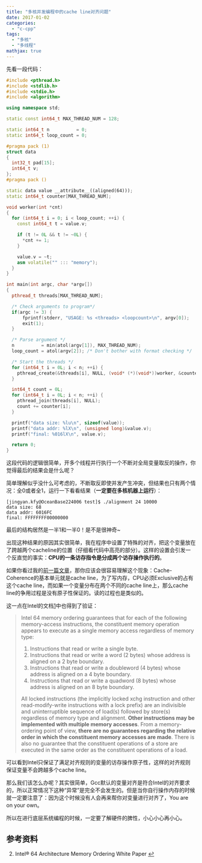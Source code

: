 ```yaml
---
title: "多核并发编程中的cache line对齐问题"
date: 2017-01-02
categories: 
  - "c-cpp"
tags: 
  - "多核"
  - "多线程"
mathjax: true
---
```


先看一段代码：

```cpp
#include <pthread.h>
#include <stdlib.h>
#include <stdio.h>
#include <algorithm>

using namespace std;

static const int64_t MAX_THREAD_NUM = 128;

static int64_t n          = 0;
static int64_t loop_count = 0;

#pragma pack (1)
struct data
{
  int32_t pad[15];
  int64_t v;
};
#pragma pack ()

static data value __attribute__((aligned(64)));
static int64_t counter[MAX_THREAD_NUM];

void worker(int *cnt)
{
  for (int64_t i = 0; i < loop_count; ++i) {
    const int64_t t = value.v;

    if (t != 0L && t != ~0L) {
      *cnt += 1;
    }

    value.v = ~t;
    asm volatile("" ::: "memory");
  }
}

int main(int argc, char *argv[])
{
  pthread_t threads[MAX_THREAD_NUM];

  /* Check arguments to program*/
  if(argc != 3) {
      fprintf(stderr, "USAGE: %s <threads> <loopcount>\n", argv[0]);
      exit(1);
  }

  /* Parse argument */
  n          = min(atol(argv[1]), MAX_THREAD_NUM);
  loop_count = atol(argv[2]); /* Don't bother with format checking */

  /* Start the threads */
  for (int64_t i = 0L; i < n; ++i) {
    pthread_create(&threads[i], NULL, (void* (*)(void*))worker, &counter[i]);
  }

  int64_t count = 0L;
  for (int64_t i = 0L; i < n; ++i) {
    pthread_join(threads[i], NULL);
    count += counter[i];
  }

  printf("data size: %lu\n", sizeof(value));
  printf("data addr: %lX\n", (unsigned long)&value.v);
  printf("final: %016lX\n", value.v);

  return 0;
}

```

这段代码的逻辑很简单，开多个线程并行执行一个不断对全局变量取反的操作，你觉得最后的结果会是什么呢？

<!--more-->

简单理解似乎没什么可考虑的，不断取反即使并发产生冲突，但结果也只有两个情况：全0或者全1，运行一下看看结果（**一定要在多核机器上运行**）：

```
[jingyan.kfy@OceanBase224006 test]$ ./alignment 24 10000
data size: 68
data addr: 6016FC
final: FFFFFFFF00000000
```

最后的结构居然是一半1和一半0！是不是很神奇~

出现这种结果的原因其实很简单，我在程序中设置了特殊的对齐，把这个变量放在了跨越两个cacheline的位置（仔细看代码中高亮的部分）。这样的设置会引发一个反直觉的事实：**CPU的一条访存指令是分成两个访存操作执行的**。

如果你看过我的[前一篇文章](/2016-10-17-cache-coherence-sequential-consistency-and-memory-barrier/)，那你应该会很容易理解这个现象：Cache-Coherence的基本单元就是cache line，为了写内存，CPU必须Exclusive的占有这个cache line，而如果一个变量分布在两个不同的cache line上，那么cache line的争用过程是没有原子性保证的。读的过程也是类似的。

这一点在Intel的文档[1](#fn-1610-intel)中也得到了验证：

> Intel 64 memory ordering guarantees that for each of the following memory-access instructions, the constituent memory operation appears to execute as a single memory access regardless of memory type:
> 
> 1. Instructions that read or write a single byte.
> 2. Instructions that read or write a word (2 bytes) whose address is aligned on a 2 byte boundary.
> 3. Instructions that read or write a doubleword (4 bytes) whose address is aligned on a 4 byte boundary.
> 4. Instructions that read or write a quadword (8 bytes) whose address is aligned on an 8 byte boundary.
> 
> All locked instructions (the implicitly locked xchg instruction and other read-modify-write instructions with a lock prefix) are an indivisible and uninterruptible sequence of load(s) followed by store(s) regardless of memory type and alignment. **Other instructions may be implemented with multiple memory accesses**. From a memory- ordering point of view, **there are no guarantees regarding the relative order in which the constituent memory accesses are made**. There is also no guarantee that the constituent operations of a store are executed in the same order as the constituent operations of a load.

可以看到Intel只保证了满足对齐规则的变量的访存操作原子性，这样的对齐规则保证变量不会跨越多个cache line。

那么我们该怎么办呢？其实很简单，Gcc默认的变量对齐是符合Intel的对齐要求的，所以正常情况下这种“异常”是完全不会发生的。但是当你自行操作内存的时候就一定要注意了：因为这个时候没有人会再来帮你对变量进行对齐了，You are on your own。

所以在进行底层系统编程的时候，一定要了解硬件的脾性，小心小心再小心。

## 参考资料


2. Intel® 64 Architecture Memory Ordering White Paper [↩](#fnref-1610-intel)
